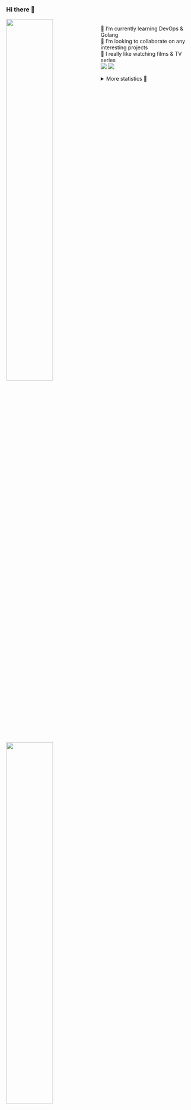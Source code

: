 ### Hi there 👋


[<img align="left" width="50%" src="https://github-readme-stats.vercel.app/api?username=rufusnufus&hide=issues&show_icons=true&count_private=true&theme=transparent&title_color=FF6F40&text_color=FBF9F8&icon_color=F48242&hide_border=true&hide_title=true#gh-dark-mode-only">](https://metrics.lecoq.io/rufusnufus#gh-dark-mode-only)
[<img align="left" width="50%" src="https://github-readme-stats.vercel.app/api?username=rufusnufus&hide=issues&show_icons=true&count_private=true&theme=transparent&title_color=FF6533&text_color=4D4644&icon_color=FF8038&hide_border=true&hide_title=true#gh-light-mode-only">](https://metrics.lecoq.io/rufusnufus#gh-light-mode-only)

<p>
  <br>
  🌱 I’m currently learning DevOps & Golang</br>
  👯 I’m looking to collaborate on any interesting projects</br>
  🎥 I really like watching films & TV series</br>
  <a href="https://linkedin.com/in/rufusnufus"><img src="https://img.shields.io/badge/linkedin-0077B5.svg?style=for-the-badge&logo=linkedin&logoColor=white"/></a>
  <a href="https://t.me/rufusnufus"><img src="https://img.shields.io/badge/-telegram-black?style=for-the-badge&color=blue&logo=telegram"/></a>
</p>

<p text-align="left">
<details>
  <summary>More statistics 👀</summary><br/>

<!--START_SECTION:waka-->
![Code Time](http://img.shields.io/badge/Code%20Time-762%20hrs%2040%20mins-blue)

![Profile Views](http://img.shields.io/badge/Profile%20Views-0-blue)

**I'm an Early 🐤** 

```text
🌞 Morning                5000 commits        █████░░░░░░░░░░░░░░░░░░░░   20.18 % 
🌆 Daytime                14619 commits       ███████████████░░░░░░░░░░   58.99 % 
🌃 Evening                4609 commits        █████░░░░░░░░░░░░░░░░░░░░   18.60 % 
🌙 Night                  554 commits         █░░░░░░░░░░░░░░░░░░░░░░░░   02.24 % 
```
📅 **I'm Most Productive on Wednesday** 

```text
Monday                   5286 commits        █████░░░░░░░░░░░░░░░░░░░░   21.33 % 
Tuesday                  4212 commits        ████░░░░░░░░░░░░░░░░░░░░░   17.00 % 
Wednesday                5402 commits        █████░░░░░░░░░░░░░░░░░░░░   21.80 % 
Thursday                 4506 commits        █████░░░░░░░░░░░░░░░░░░░░   18.18 % 
Friday                   4272 commits        ████░░░░░░░░░░░░░░░░░░░░░   17.24 % 
Saturday                 630 commits         █░░░░░░░░░░░░░░░░░░░░░░░░   02.54 % 
Sunday                   474 commits         ░░░░░░░░░░░░░░░░░░░░░░░░░   01.91 % 
```


📊 **This Week I Spent My Time On** 

```text
💬 Programming Languages: 
YAML                     4 hrs 46 mins       ██████████████████████░░░   88.16 % 
Other                    30 mins             ██░░░░░░░░░░░░░░░░░░░░░░░   09.50 % 
Text                     7 mins              █░░░░░░░░░░░░░░░░░░░░░░░░   02.33 % 
JavaScript               0 secs              ░░░░░░░░░░░░░░░░░░░░░░░░░   00.00 % 

🔥 Editors: 
VS Code                  4 hrs 53 mins       ███████████████████████░░   90.50 % 
iTerm2                   30 mins             ██░░░░░░░░░░░░░░░░░░░░░░░   09.50 % 
```

**I Mostly Code in Go** 

```text
Go                       17 repos            ████░░░░░░░░░░░░░░░░░░░░░   17.00 % 
Python                   14 repos            ████░░░░░░░░░░░░░░░░░░░░░   14.00 % 
Smarty                   5 repos             █░░░░░░░░░░░░░░░░░░░░░░░░   05.00 % 
Shell                    3 repos             █░░░░░░░░░░░░░░░░░░░░░░░░   03.00 % 
Kotlin                   2 repos             ░░░░░░░░░░░░░░░░░░░░░░░░░   02.00 % 
```




 Last Updated on 03/05/2024 00:54:47 UTC
<!--END_SECTION:waka-->

</details>
</p>
